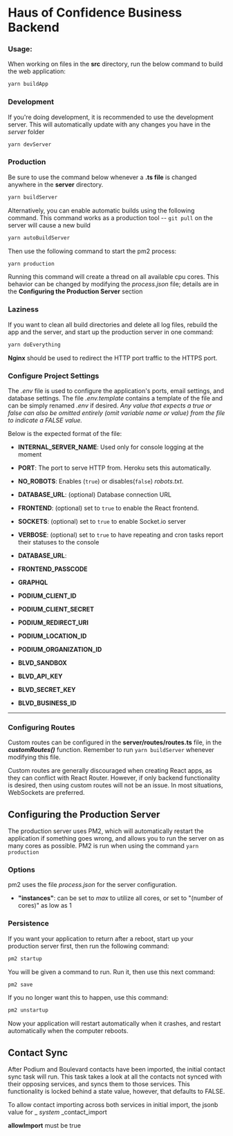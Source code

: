 # Haus of Confidence Business Backend

### Usage:

When working on files in the **src** directory, run the below command to build the web application:

```bash
yarn buildApp
```

### Development

If you're doing development, it is recommended to use the development server. This will automatically update with any changes you have in the *server* folder

```bash
yarn devServer
```

### Production

Be sure to use the command below whenever a **.ts file** is changed anywhere in the **server** directory. 

```bash
yarn buildServer
```

Alternatively, you can enable automatic builds using the following command. This command works as a production tool -- `git pull` on the server will cause a new build

```bash
yarn autoBuildServer
```

Then use the following command to start the pm2 process:

```bash
yarn production
```

Running this command will create a thread on all available cpu cores. This behavior can be changed by modifying the *process.json* file; details are in the **Configuring the Production Server** section

### Laziness

If you want to clean all build directories and delete all log files, rebuild the app and the server, and start up the production server in one command:

```bash
yarn doEverything
```

 **Nginx** should be used to redirect the HTTP port traffic to the HTTPS port.

### Configure Project Settings

The *.env* file is used to configure the application's ports, email settings, and database settings. The file *.env.template* contains a template of the file and can be simply renamed *.env* if desired. *Any value that expects a true or false can also be omitted entirely (omit variable name or value) from the file to indicate a FALSE value.* 

Below is the expected format of the file: 

- **INTERNAL_SERVER_NAME**: Used only for console logging at the moment  

- **PORT**:  The port to serve HTTP from. Heroku sets this automatically.

- **NO_ROBOTS**: Enables (`true`) or disables(`false`) *robots.txt*.  

- **DATABASE_URL**: (optional) Database connection URL

- **FRONTEND**: (optional) set to `true` to enable the React frontend. 

- **SOCKETS**: (optional) set to `true` to enable Socket.io server

- **VERBOSE**: (optional) set to `true` to have repeating and cron tasks report their statuses to the console

- **DATABASE_URL**:

- **FRONTEND_PASSCODE**

  

- **GRAPHQL**

- **PODIUM_CLIENT_ID**

- **PODIUM_CLIENT_SECRET**

- **PODIUM_REDIRECT_URI**

- **PODIUM_LOCATION_ID**

- **PODIUM_ORGANIZATION_ID**

- **BLVD_SANDBOX**

- **BLVD_API_KEY**

- **BLVD_SECRET_KEY**

- **BLVD_BUSINESS_ID**

------

### **Configuring Routes**

Custom routes can be configured in the **server/routes/routes.ts** file, in the ***customRoutes()*** function. Remember to run `yarn buildServer` whenever modifying this file.

Custom routes are generally discouraged when creating React apps, as they can conflict with React Router. However, if only backend functionality is desired, then using custom routes will not be an issue. In most situations, WebSockets are preferred.

## Configuring the Production Server 

The production server uses PM2, which will automatically restart the application if something goes wrong, and allows you to run the server on as many cores as possible. PM2 is run when using the command `yarn production`

### Options

pm2 uses the file *process.json* for the server configuration. 

- **"instances"**: can be set to *max* to utilize all cores, or set to "(number of cores)" as low as 1 

### Persistence

If you want your application to return after a reboot, start up your production server first, then run the following command:

```bash
pm2 startup
```

You will be given a command to run. Run it, then use this next command:

```bash
pm2 save
```

If you no longer want this to happen, use this command:

```bash
pm2 unstartup
```

Now your application will restart automatically when it crashes, and restart automatically when the computer reboots.



## Contact Sync

After Podium and Boulevard contacts have been imported, the initial contact sync task will run. This task takes a look at all the contacts not synced with their opposing services, and syncs them to those services. This functionality is locked behind a state value, however, that defaults to FALSE. 

To allow contact importing across both services in initial import, the jsonb value for _ _system_ _contact_import 

**allowImport** must be true

